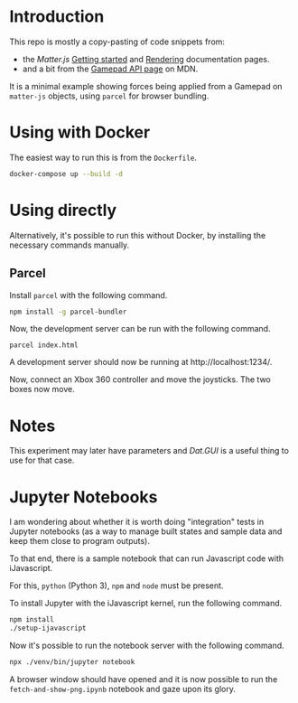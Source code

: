
# Introduction

This repo is mostly a copy-pasting of code snippets from:
- the _Matter.js_ [Getting started](https://github.com/liabru/matter-js/wiki/Getting-started) and [Rendering](https://github.com/liabru/matter-js/wiki/Rendering) documentation pages.
- and a bit from the [Gamepad API page](https://developer.mozilla.org/en-US/docs/Web/API/Gamepad_API/Using_the_Gamepad_API) on MDN.

It is a minimal example showing forces being applied from a Gamepad on `matter-js` objects, using `parcel` for browser bundling.

# Using with Docker

The easiest way to run this is from the `Dockerfile`.

```bash
docker-compose up --build -d
```

# Using directly

Alternatively, it's possible to run this without Docker, by installing the necessary commands manually.

## Parcel

Install `parcel` with the following command.

```bash
npm install -g parcel-bundler
```

Now, the development server can be run with the following command.

```
parcel index.html
```

A development server should now be running at http://localhost:1234/.

Now, connect an Xbox 360 controller and move the joysticks. The two boxes now move.

# Notes

This experiment may later have parameters and _Dat.GUI_ is a useful thing to use for that case.

# Jupyter Notebooks

I am wondering about whether it is worth doing "integration" tests in Jupyter notebooks (as a way to manage built states and sample data and keep them close to program outputs).

To that end, there is a sample notebook that can run Javascript code with iJavascript.

For this, `python` (Python 3), `npm` and `node` must be present.

To install Jupyter with the iJavascript kernel, run the following command.

```bash
npm install
./setup-ijavascript
```

Now it's possible to run the notebook server with the following command.

```bash
npx ./venv/bin/jupyter notebook
```

A browser window should have opened and it is now possible to run the `fetch-and-show-png.ipynb` notebook and gaze upon its glory.
